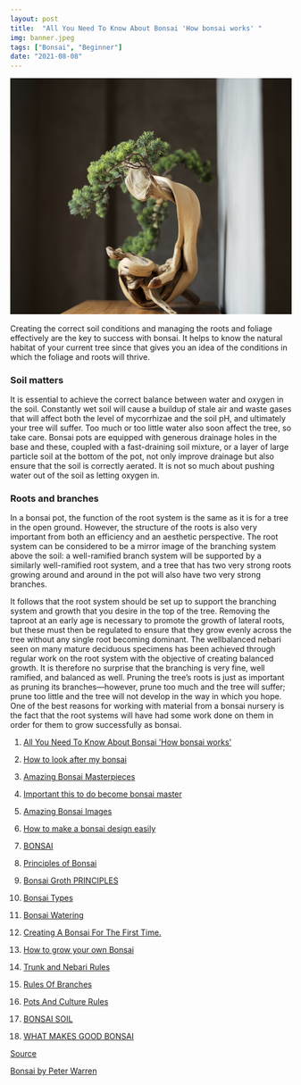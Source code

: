 ```yaml
---
layout: post
title:  "All You Need To Know About Bonsai 'How bonsai works' "
img: banner.jpeg
tags: ["Bonsai", "Beginner"]
date: "2021-08-08"
---
```

![img.png](1.jpeg)

Creating the correct soil conditions and managing the roots and
foliage effectively are the key to success with bonsai. It helps to
know the natural habitat of your current tree since that gives you
an idea of the conditions in which the foliage and roots will thrive.

### Soil matters
It is essential to achieve the correct balance between
water and oxygen in the soil. Constantly
wet soil will cause a buildup of stale
air and waste gases that will affect
both the level of mycorrhizae and
the soil pH, and ultimately your
tree will suffer. Too much or
too little water also soon
affect the tree, so take care.
Bonsai pots are equipped
with generous drainage
holes in the base and
these, coupled with
a fast-draining
soil mixture, or
a layer of large particle soil at the
bottom of the pot, not
only improve drainage
but also ensure that the
soil is correctly aerated. It is not so much about
pushing water out of the soil as letting oxygen in.

<!--adsense-->

### Roots and branches
In a bonsai pot, the function of the root system
is the same as it is for a tree in the open ground.
However, the structure of the roots is also very
important from both an efficiency and an aesthetic
perspective. The root system can be considered to
be a mirror image of the branching system above
the soil: a well-ramified branch system will be
supported by a similarly well-ramified root system,
and a tree that has two very strong roots growing
around and around in the pot will also have two
very strong branches.

<!--adsense-->

It follows that the root system should be set up to
support the branching system and growth that you
desire in the top of the tree. Removing the taproot
at an early age is necessary to promote the growth
of lateral roots, but these must then be regulated to
ensure that they grow evenly across the tree without
any single root becoming dominant. The wellbalanced nebari seen on many mature deciduous
specimens has been achieved through regular work
on the root system with the objective of creating
balanced growth. It is therefore no surprise that the
branching is very fine, well ramified, and balanced
as well. Pruning the tree’s roots is just as important
as pruning its branches—however, prune too much
and the tree will suffer; prune too little and the tree
will not develop in the way in which you hope. One
of the best reasons for working with material from
a bonsai nursery is the fact that the root systems
will have had some work done on them in order for
them to grow successfully as bonsai.

1. [All You Need To Know About Bonsai 'How bonsai works'](https://japanbonsaigarden.com/posts/posts/bonsai_care/)
2. [How to look after my bonsai](https://japanbonsaigarden.com/posts/posts/how_to_carering_your_bonsai/)
3. [Amazing Bonsai Masterpieces](https://japanbonsaigarden.com/posts/posts/masterpieses1/)
4. [Important this to do become bonsai master](https://japanbonsaigarden.com/posts/posts/masterpieses2/)
5. [Amazing Bonsai Images](https://japanbonsaigarden.com/posts/posts/bonsaipost1/)
6. [How to make a bonsai design easily](https://japanbonsaigarden.com/posts/posts/lerningguide1/)
7. [BONSAI](https://japanbonsaigarden.com/posts/posts/introduction/)
8. [Principles of Bonsai](https://japanbonsaigarden.com/posts/posts/principlesofbonsai/)
9. [Bonsai Groth PRINCIPLES](https://japanbonsaigarden.com/posts/posts/bonsaigrouthprincipals/)
10. [Bonsai Types](https://japanbonsaigarden.com/posts/posts/bonsaitypes/)
11. [Bonsai Watering](https://japanbonsaigarden.com/posts/posts/bonsaiwatering/)
12. [Creating A Bonsai For The First Time.](https://japanbonsaigarden.com/posts/posts/biginnerbasics/)
13. [How to grow your own Bonsai](https://japanbonsaigarden.com/posts/posts/bonsaigrowing/)
14. [Trunk and Nebari Rules](https://japanbonsaigarden.com/posts/posts/rulesofbonsai/)
15. [Rules Of Branches](https://japanbonsaigarden.com/posts/posts/rulesofbranches/)
16. [Pots And Culture Rules](https://japanbonsaigarden.com/posts/posts/potsandculturerules/)
17. [BONSAI SOIL](https://japanbonsaigarden.com/posts/posts/bonsaisoil/)

18. [WHAT MAKES GOOD BONSAI](https://japanbonsaigarden.com/posts/posts/whatmakesgoodbonsai/)



<!--adsense-->

[Source](https://www.goodreads.com/book/show/23340541-bonsai)

[Bonsai by Peter Warren](https://www.goodreads.com/book/show/23340541-bonsai)
